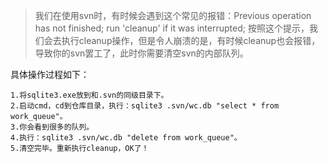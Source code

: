 > 我们在使用svn时，有时候会遇到这个常见的报错：Previous operation has not finished; run 'cleanup' if it was interrupted;
按照这个提示，我们会去执行cleanup操作，但是令人崩溃的是，有时候cleanup也会报错，导致你的svn罢工了，此时你需要清空svn的内部队列。

具体操作过程如下：

	1.将sqlite3.exe放到和.svn的同级目录下。
	2.启动cmd，cd到仓库目录，执行：sqlite3 .svn/wc.db "select * from work_queue"。
	3.你会看到很多的队列。
	4.执行：sqlite3 .svn/wc.db "delete from work_queue"。
	5.清空完毕。重新执行cleanup，OK了！